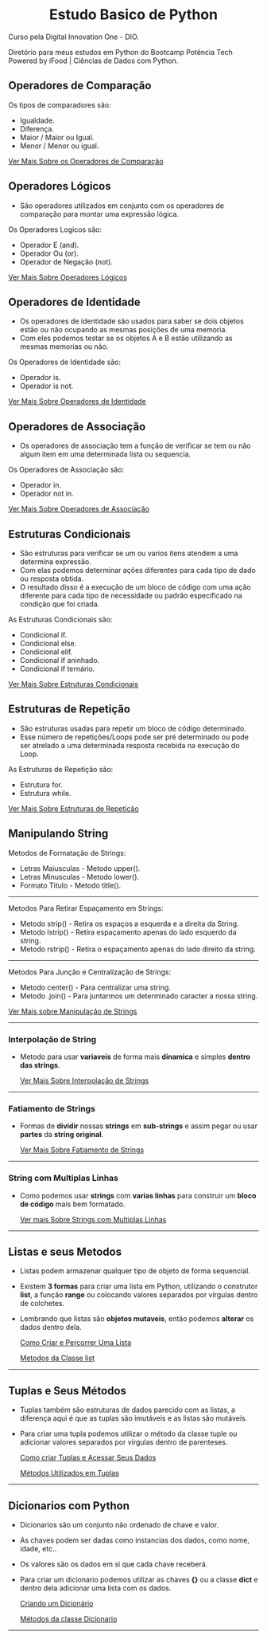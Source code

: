 <h1 align=center>Estudo Basico de Python</h1>

 Curso pela Digital Innovation One - DIO.<br>

 Diretório para meus estudos em Python do Bootcamp Potência Tech <br> Powered by iFood | Ciências de Dados com Python.
 
<h2>Operadores de Comparação</h2>

  Os tipos de comparadores são:
   - Igualdade.
   - Diferença.
   - Maior / Maior ou Igual.
   - Menor / Menor ou igual.

   [Ver Mais Sobre os Operadores de Comparação](https://github.com/henferreirapro/Primeiros-Passos-Python-DIO/tree/main/6%20-%20Tipos%20de%20Operadores/1-operadores-compara%C3%A7%C3%A3o)


<h2>Operadores Lógicos</h2>

  - São operadores utilizados em conjunto com os operadores de comparação para montar uma expressão lógica.

  Os Operadores Logicos são:
   - Operador E (and).
   - Operador Ou (or).
   - Operador de Negação (not).

   [Ver Mais Sobre Operadores Lógicos](https://github.com/henferreirapro/Primeiros-Passos-Python-DIO/tree/main/6%20-%20Tipos%20de%20Operadores/2-operadores-logicos)


<h2>Operadores de Identidade</h2>

  - Os operadores de identidade são usados para saber se dois objetos estão ou não ocupando as mesmas posições de uma memoria.
  - Com eles podemos testar se os objetos A e B estão utilizando as mesmas memorias ou não.

  Os Operadores de Identidade são:
   - Operador is.
   - Operador is not.


   [Ver Mais Sobre Operadores de Identidade](https://github.com/henferreirapro/Primeiros-Passos-Python-DIO/tree/main/6%20-%20Tipos%20de%20Operadores/3-operadores-identidade)


<h2>Operadores de Associação</h2>

 - Os operadores de associação tem a função de verificar se tem ou não algum item em uma determinada lista ou sequencia.

  Os Operadores de Associação são:
   - Operador in.
   - Operador not in.
  
   [Ver Mais Sobre Operadores de Associação](https://github.com/henferreirapro/Primeiros-Passos-Python-DIO/tree/main/6%20-%20Tipos%20de%20Operadores/4-operadores-associa%C3%A7%C3%A3o)


<h2>Estruturas Condicionais</h2>

  - São estruturas para verificar se um ou varios itens atendem a uma determina expressão.
  - Com elas podemos determinar ações diferentes para cada tipo de dado ou resposta obtida.
  - O resultado disso é a execução de um bloco de código com uma ação diferente para cada tipo de necessidade ou padrão especificado na condição que foi criada.

  As Estruturas Condicionais são:
   - Condicional if.
   - Condicional else.
   - Condicional elif.
   - Condicional if aninhado.
   - Condicional if ternário.

   [Ver Mais Sobre Estruturas Condicionais](https://github.com/henferreirapro/Primeiros-Passos-Python-DIO/tree/main/7%20-%20Estruturas%20Condicionais)


<h2>Estruturas de Repetição</h2>

  - São estruturas usadas para repetir um bloco de código determinado.
  - Esse número de repetições/Loops pode ser pré determinado ou pode ser atrelado a uma determinada resposta recebida na execução do Loop.

  As Estruturas de Repetição são:
   - Estrutura for.
   - Estrutura while.

   [Ver Mais Sobre Estruturas de Repetição](https://github.com/henferreirapro/Primeiros-Passos-Python-DIO/tree/main/8%20-%20Estruturas%20de%20Repeti%C3%A7%C3%A3o)


<h2>Manipulando String</h2>
  
  Metodos de Formatação de Strings:
  - Letras Maiusculas - Metodo upper().
  - Letras Minusculas - Metodo lower().
  - Formato Titulo - Metodo title().
  ___
  
  Metodos Para Retirar Espaçamento em Strings:
  - Metodo strip() - Retira os espaços a esquerda e a direita da String.
  - Metodo lstrip() - Retira espaçamento apenas do lado esquerdo da string.
  - Metodo rstrip() - Retira o espaçamento apenas do lado direito da string.
  ___
  
  Metodos Para Junção e Centralização de Strings:
  - Metodo center() - Para centralizar uma string.
  - Metodo .join() - Para juntarmos um determinado caracter a nossa string.
  
  [Ver Mais sobre Manipulação de Strings](https://github.com/henferreirapro/Primeiros-Passos-Python-DIO/tree/main/9%20-%20Manipulando%20Strings/1-formatando-strings)

  ___
  
  <h3>Interpolação de String</h3>
  
  - Metodo para usar **variaveis** de forma mais **dinamica** e simples **dentro das strings**.

    [Ver Mais Sobre Interpolação de Strings](https://github.com/henferreirapro/Primeiros-Passos-Python-DIO/tree/main/9%20-%20Manipulando%20Strings/2-interpolacao-variaveis)

  ___

  <h3>Fatiamento de Strings</h3>
  
  - Formas de **dividir** nossas **strings** em **sub-strings** e assim pegar ou usar **partes** da **string original**.

    [Ver Mais Sobre Fatiamento de Strings](https://github.com/henferreirapro/Primeiros-Passos-Python-DIO/tree/main/9%20-%20Manipulando%20Strings/3-fatiamento-string)

  ___

  <h3>String com Multiplas Linhas</h3>

  - Como podemos usar **strings** com **varias linhas** para construir um **bloco de código** mais bem formatado.

    [Ver mais Sobre Strings com Multiplas Linhas](https://github.com/henferreirapro/Primeiros-Passos-Python-DIO/tree/main/9%20-%20Manipulando%20Strings/4-string-multiplas-linhas)

  ___

<h2>Listas e seus Metodos</h2>

  - Listas podem armazenar qualquer tipo de objeto de forma sequencial.
  - Existem **3 formas** para criar uma lista em Python, utilizando o construtor **list**, a função **range** ou colocando valores separados por virgulas dentro de colchetes.
  - Lembrando que listas são **objetos mutaveis**, então podemos **alterar** os dados dentro dela.

    [Como Criar e Percorrer Uma Lista](https://github.com/henferreirapro/Primeiros-Passos-Python-DIO/tree/5-listas-com-python/10-listas-com-python/1-criando-acessando-listas#como-criar-uma-lista)

    [Metodos da Classe list](https://github.com/henferreirapro/Primeiros-Passos-Python-DIO/tree/5-listas-com-python/10-listas-com-python/2-metodos-listas)

___
<h2>Tuplas e Seus Métodos</h2>

  - Tuplas também são estruturas de dados parecido com as listas, a diferença aqui é que as tuplas são imutáveis e as listas são mutáveis.
  - Para criar uma tupla podemos utilizar o método da classe tuple ou adicionar valores separados por virgulas dentro de parenteses.

    [Como criar Tuplas e Acessar Seus Dados](https://github.com/henferreirapro/Primeiros-Passos-Python-DIO/tree/6-tuplas-com-python/11-tuplas/1-criar-acessar-tuplas#criando-e-formas-de-acesssar-uma-tupla)
    
    [Métodos Utilizados em Tuplas](https://github.com/henferreirapro/Primeiros-Passos-Python-DIO/tree/6-tuplas-com-python/11-tuplas/2-m%C3%A9todos-tuplas)


___
<h2>Dicionarios com Python</h2>

  - Dicionarios são um conjunto não ordenado de chave e valor.
  - As chaves podem ser dadas como instancias dos dados, como nome, idade, etc..
  - Os valores são os dados em si que cada chave receberá.
  - Para criar um dicionario podemos utilizar as chaves **{}** ou a classe **dict** e dentro dela adicionar uma lista com os dados.

    [Criando um Dicionário](https://github.com/henferreirapro/Primeiros-Passos-Python-DIO/tree/7-dicionarios-com-python/12-dicionarios/1-criando-dicionario)

    [Métodos da classe Dicionario]()

___
